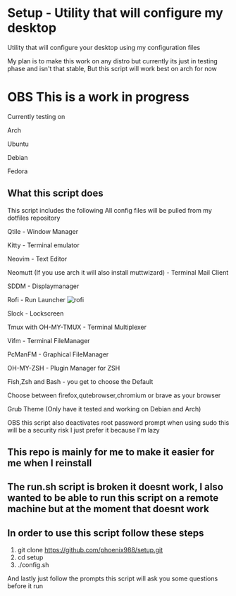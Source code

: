 # Setup - Utility that will configure my desktop

Utility that will configure your desktop using my configuration files

My plan is to make this work on any distro but currently its just in testing phase and isn't that stable, But this script will work best on arch for now

# OBS This is a work in progress
Currently testing on 

Arch 

Ubuntu

Debian

Fedora

## What this script does

This script includes the following
All config files will be pulled from my dotfiles repository

Qtile - Window Manager

Kitty - Terminal emulator

Neovim - Text Editor

Neomutt (If you use arch it will also install muttwizard) - Terminal Mail Client

SDDM - Displaymanager

Rofi - Run Launcher
![rofi](https://i.imgur.com/qy1yTFX.png)

Slock - Lockscreen

Tmux with OH-MY-TMUX - Terminal Multiplexer 

Vifm - Terminal FileManager

PcManFM - Graphical FileManager

OH-MY-ZSH - Plugin Manager for ZSH

Fish,Zsh and Bash - you get to choose the Default

Choose between firefox,qutebrowser,chromium or brave as your browser

Grub Theme (Only have it tested and working on Debian and Arch)

OBS this script also deactivates root password prompt when using sudo this will be a security risk I just prefer it because I'm lazy


## This repo is mainly for me to make it easier for me when I reinstall

## The run.sh script is broken it doesnt work, I also wanted to be able to run this script on a remote machine but at the moment that doesnt work


## In order to use this script follow these steps

1. git clone https://github.com/phoenix988/setup.git 
2. cd setup
3. ./config.sh


And lastly just follow the prompts this script will ask you some questions before it run


